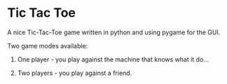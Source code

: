 # Tic Tac Toe

A nice Tic-Tac-Toe game written in python and using pygame for the GUI.

Two game modes available:

1. One player - you play against the machine that knows what it do...

2. Two players - you play against a friend.